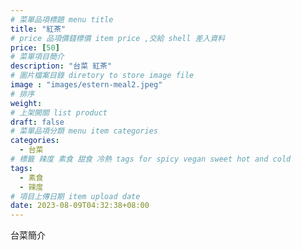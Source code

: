 ```yaml
---
# 菜單品項標題 menu title 
title: "紅茶"
# price 品項價錢標價 item price ,交給 shell 差入資料
price: [50] 
# 菜單項目簡介 
description: "台菜 紅茶"
# 圖片檔案目錄 diretory to store image file
image : "images/estern-meal2.jpeg"
# 排序
weight: 
# 上架開關 list product 
draft: false
# 菜單品項分類 menu item categories 
categories:
  - 台菜
# 標籤 辣度 素食 甜食 冷熱 tags for spicy vegan sweet hot and cold 
tags:
  - 素食
  - 辣度
# 項目上傳日期 item upload date 
date: 2023-08-09T04:32:38+08:00
---
```


台菜簡介
